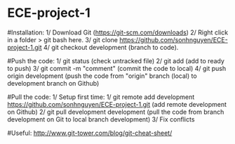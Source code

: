 # ECE-project-1
#Installation:
1/ Download Git (https://git-scm.com/downloads)
2/ Right click in a folder > git bash here.
3/ git clone https://github.com/sonhnguyen/ECE-project-1.git
4/ git checkout development (branch to code).

#Push the code:
1/ git status (check untracked file)
2/ git add (add to ready to push)
3/ git commit -m "comment" (commit the code to local)
4/ git push origin development (push the code from "origin" branch (local) to development branch on Github)

#Pull the code:
1/ Setup first time:
  1/ git remote add development https://github.com/sonhnguyen/ECE-project-1.git (add remote development on Github)
2/ git pull development development (pull the code from branch development on Git to local branch development)
3/ Fix conflicts

#Useful:
http://www.git-tower.com/blog/git-cheat-sheet/

  
